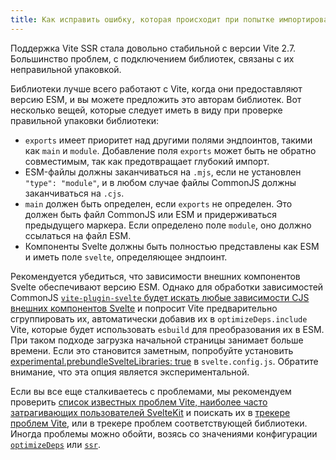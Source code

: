 ```yaml
---
title: Как исправить ошибку, которая происходит при попытке импортировать пакеты?
---
```


Поддержка Vite SSR стала довольно стабильной с версии Vite 2.7. Большинство проблем, с подключением библиотек, связаны с их неправильной упаковкой.

Библиотеки лучше всего работают с Vite, когда они предоставляют версию ESM, и вы можете предложить это авторам библиотек. Вот несколько вещей, которые следует иметь в виду при проверке правильной упаковки библиотеки:
- `exports` имеет приоритет над другими полями эндпоинтов, такими как `main` и `module`. Добавление поля `exports` может быть не обратно совместимым, так как предотвращает глубокий импорт.
- ESM-файлы должны заканчиваться на `.mjs`, если не установлен `"type": "module"`, и в любом случае файлы CommonJS должны заканчиваться на `.cjs`.
- `main` должен быть определен, если `exports` не определен. Это должен быть файл CommonJS или ESM и придерживаться предыдущего маркера. Если определено поле `module`, оно должно ссылаться на файл ESM.
- Компоненты Svelte должны быть полностью представлены как ESM и иметь поле `svelte`, определяющее эндпоинт.

Рекомендуется убедиться, что зависимости внешних компонентов Svelte обеспечивают версию ESM. Однако для обработки зависимостей CommonJS [`vite-plugin-svelte` будет искать любые зависимости CJS внешних компонентов Svelte](https://github.com/sveltejs/vite-plugin-svelte/blob/main/docs/faq.md#what-is-going-on-with-vite-and-pre-bundling-dependencies) и попросит Vite предварительно сгруппировать их, автоматически добавив их в `optimizeDeps.include` Vite, которые будет использовать `esbuild` для преобразования их в ESM. При таком подходе загрузка начальной страницы занимает больше времени. Если это становится заметным, попробуйте установить [experimental.prebundleSvelteLibraries: true](https://github.com/sveltejs/vite-plugin-svelte/blob/main/docs/config.md#prebundlesveltelibraries) в `svelte.config.js`. Обратите внимание, что эта опция является экспериментальной.

Если вы все еще сталкиваетесь с проблемами, мы рекомендуем проверить [список известных проблем Vite, наиболее часто затрагивающих пользователей SvelteKit](https://github.com/sveltejs/kit/issues/2086) и поискать их в [трекере проблем Vite](https://github.com/vitejs/vite/issues), или в трекере проблем соответствующей библиотеки. Иногда проблемы можно обойти, возясь со значениями конфигурации [`optimizeDeps`](https://vitejs.dev/config/#dep-optimization-options) или [`ssr`](https://vitejs.dev/config/#ssr-options).